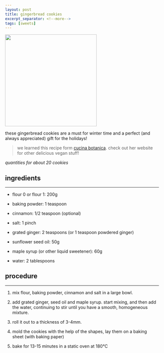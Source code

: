 ```yaml
---
layout: post
title: gingerbread cookies 
excerpt_separator: <!--more-->
tags: [sweets]
---
```


 <img src="../../../images/gingerbread-cookies.jpeg" width="300">
 
 <!--more-->

these gingerbread cookies are a must for winter time and a perfect (and always appreciated) gift for the holidays!

> we learned this recipe form [cucina botanica](https://www.cucinabotanica.com/). check out her website for other delicious vegan stuff!

*quantities for about 20 cookies*



## ingredients
---

- flour 0 or flour 1: 200g 
  
- baking powder: 1 teaspoon 
  
- cinnamon: 1/2 teaspoon (optional)
  
- salt: 1 pinch   
  
- grated ginger: 2 teaspoons  (or 1 teaspoon powdered ginger)
  
- sunflower seed oil: 50g 
  
- maple syrup (or other liquid sweetener): 60g
   
- water: 2 tablespoons  

## procedure
---

1. mix flour, baking powder, cinnamon and salt in a large bowl. 
   
2. add grated ginger, seed oil and maple syrup. start mixing, and then add the water, continuing to stir until you have a smooth, homogeneous mixture.
    
3. roll it out to a thickness of 3-4mm. 

4. mold the cookies with the help of the shapes, lay them on a baking sheet (with baking paper)  

5. bake for 13-15 minutes in a static oven at 180°C

